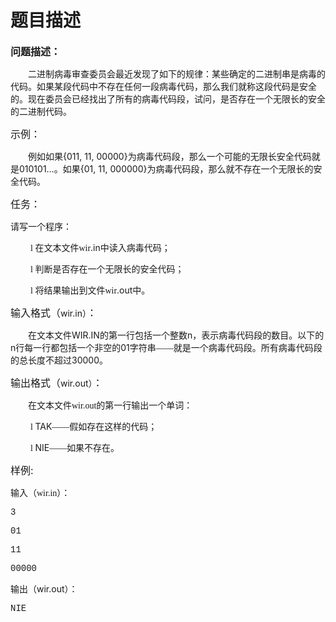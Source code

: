 # 题目描述


<p>
<b><span style="font-family:宋体;font-size:12pt;">问题描述：</span></b><b><span style="font-size:12pt;"></span></b> 
</p>
<p style="text-indent:21pt;">
<span style="font-family:宋体;">二进制病毒审查委员会最近发现了如下的规律：某些确定的二进制串是病毒的代码。如果某段代码中不存在任何一段病毒代码，那么我们就称这段代码是安全的。现在委员会已经找出了所有的病毒代码段，试问，是否存在一个无限长的安全的二进制代码。</span> 
</p>
<p>
<span style="font-family:黑体;font-size:12pt;">示例：</span> 
</p>
<p style="text-indent:21pt;">
<span style="font-family:宋体;">例如如果</span><span>{011, 11, 00000}</span><span style="font-family:宋体;">为病毒代码段，那么一个可能的无限长安全代码就是</span><span>010101…</span><span style="font-family:宋体;">。如果</span><span>{01, 11, 000000}</span><span style="font-family:宋体;">为病毒代码段，那么就不存在一个无限长的安全代码。</span> 
</p>
<p>
<span style="font-family:黑体;font-size:12pt;">任务：</span><span style="font-size:12pt;"></span> 
</p>
<p>
<span style="font-family:宋体;">请写一个程序：<span></span></span> 
</p>
<p style="text-indent:-21pt;margin-left:45pt;">
<span style="font-family:Wingdings;"><span>l<span> </span></span></span><span style="font-family:宋体;">在文本文件wir</span><span>.in</span><span style="font-family:宋体;">中读入病毒代码；</span> 
</p>
<p style="text-indent:-21pt;margin-left:45pt;">
<span style="font-family:Wingdings;"><span>l<span> </span></span></span><span style="font-family:宋体;">判断是否存在一个无限长的安全代码；</span> 
</p>
<p style="text-indent:-21pt;margin-left:45pt;">
<span style="font-family:Wingdings;"><span>l<span> </span></span></span><span style="font-family:宋体;">将结果输出到文件<span>wir</span></span><span>.out</span><span style="font-family:宋体;">中</span><span style="font-family:宋体;">。<span></span></span> 
</p>
<p>
<span style="font-family:黑体;font-size:12pt;">输入格式（</span><span>wir.in</span><span style="font-family:宋体;">）</span><span style="font-family:黑体;font-size:12pt;">：</span><span style="font-size:12pt;"></span> 
</p>
<p style="text-indent:21pt;">
<span style="font-family:宋体;">在文本文件</span><span>WIR.IN</span><span style="font-family:宋体;">的第一行包括一个整数</span><span>n</span><span style="font-family:宋体;">，表示病毒代码段的数目。以下的</span><span>n</span><span style="font-family:宋体;">行每一行都包括一个非空的</span><span>01</span><span style="font-family:宋体;">字符串——就是一个病毒代码段。所有病毒代码段的总长度不超过</span><span>30000</span><span style="font-family:宋体;">。</span> 
</p>
<p>
<span style="font-family:黑体;font-size:12pt;">输出格式（</span><span><span>wir</span>.out</span><span style="font-family:宋体;">）</span><span style="font-family:黑体;font-size:12pt;">：</span><span style="font-size:12pt;"></span> 
</p>
<p style="text-indent:21pt;">
<span style="font-family:宋体;">在文本文件<span><span>wir</span>.out</span></span><span style="font-family:宋体;">的第一行输出一个单词：</span> 
</p>
<p style="text-indent:-21pt;margin-left:45pt;">
<span style="font-family:Wingdings;"><span>l<span> </span></span></span><span>TAK</span><span style="font-family:宋体;">——假如存在这样的代码；</span> 
</p>
<p style="text-indent:-21pt;margin-left:45pt;">
<span style="font-family:Wingdings;"><span>l<span> </span></span></span><span>NIE</span><span style="font-family:宋体;">——如果不存在。</span> 
</p>
<p>
<span style="font-family:黑体;font-size:12pt;">样例</span><span style="font-size:12pt;">:</span> 
</p>
<p>
<span style="font-family:宋体;">输入（<span><span>wir</span>.in</span></span><span style="font-family:宋体;">）：</span> 
</p>
<pre><span style="font-family:&#39;Courier New&#39;;">3</span></pre>
<pre><span style="font-family:&#39;Courier New&#39;;">01 </span></pre>
<pre><span style="font-family:&#39;Courier New&#39;;">11 </span></pre>
<pre><span style="font-family:&#39;Courier New&#39;;">00000</span></pre>
<p>
<span style="font-family:宋体;">输出（</span><span><span><span>wir</span>.out</span></span><span style="font-family:宋体;">）：</span> 
</p>
<pre><span style="font-family:&#39;Courier New&#39;;">NIE</span></pre>

